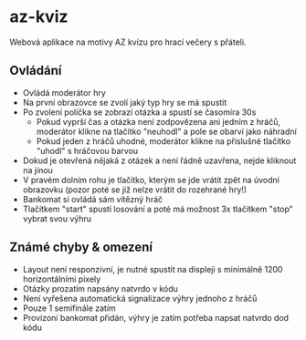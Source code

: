 # az-kviz
Webová aplikace na motivy AZ kvízu pro hrací večery s přáteli.

## Ovládání
- Ovládá moderátor hry
- Na první obrazovce se zvolí jaký typ hry se má spustit
- Po zvolení políčka se zobrazí otázka a spustí se časomíra 30s
    - Pokud vyprší čas a otázka není zodpovězena ani jedním z hráčů, moderátor klikne na tlačítko "neuhodl" a pole se obarví jako náhradní
    - Pokud jeden z hráčů uhodné, moderátor klikne na příslušné tlačítko "uhodl" s hráčovou barvou
- Dokud je otevřená nějaká z otázek a není řádně uzavřena, nejde kliknout na jinou
- V pravém dolním rohu je tlačítko, kterým se jde vrátit zpět na úvodní obrazovku (pozor poté se již nelze vrátit do rozehrané hry!)
- Bankomat si ovládá sám vítězný hráč
- Tlačítkem "start" spustí losování a poté má možnost 3x tlačítkem "stop" vybrat svou výhru

## Známé chyby & omezení
- Layout není responzivní, je nutné spustit na displeji s minimálně 1200 horizontálními pixely
- Otázky prozatím napsány natvrdo v kódu
- Není vyřešena automatická signalizace výhry jednoho z hráčů
- Pouze 1 semifinále zatím
- Provizoní bankomat přidán, výhry je zatím potřeba napsat natvrdo dod kódu

